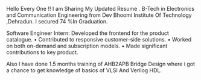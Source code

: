 Hello Every One !! 
I am Sharing My Updated Resume .
B-Tech in Electronics and Communication Engineering from Dev Bhoomi Institute Of Technology ,Dehradun. I secured 74 %In Graduation.

Software Engineer Intern:
Developed the frontend for the product catalogue. 
• Contributed to responsive customer-side solutions. 
• Worked on both on-demand and subscription models. 
• Made significant contributions to key product.

Also I have done 1.5 months training of AHB2APB Bridge Design where i got a chance to get knowledge of basics of VLSI And Verilog HDL.
